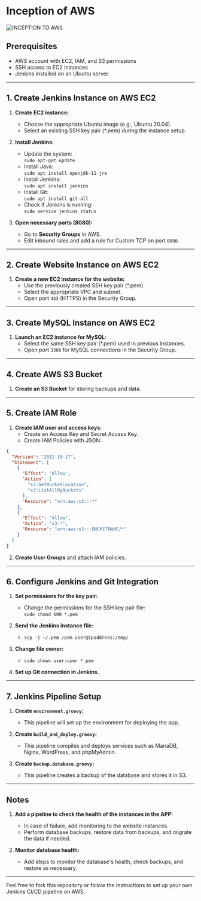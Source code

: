 # Inception of AWS

![INCEPTION TO AWS](https://user-images.githubusercontent.com/78852244/216152568-0bd33ef1-7f8d-4b8a-99f4-f0e86cb24c03.jpg)

## Prerequisites

- AWS account with EC2, IAM, and S3 permissions
- SSH access to EC2 instances
- Jenkins installed on an Ubuntu server

---

## 1. Create Jenkins Instance on AWS EC2

1. **Create EC2 instance:**
   - Choose the appropriate Ubuntu image (e.g., Ubuntu 20.04).
   - Select an existing SSH key pair (*.pem) during the instance setup.

2. **Install Jenkins:**
   - Update the system:  
     `sudo apt-get update`
   - Install Java:  
     `sudo apt install openjdk-11-jre`
   - Install Jenkins:  
     `sudo apt install jenkins`
   - Install Git:  
     `sudo apt install git-all`
   - Check if Jenkins is running:  
     `sudo service jenkins status`

3. **Open necessary ports (8080):**
   - Go to **Security Groups** in AWS.
   - Edit inbound rules and add a rule for Custom TCP on port `8080`.

---

## 2. Create Website Instance on AWS EC2

1. **Create a new EC2 instance for the website:**
   - Use the previously created SSH key pair (*.pem).
   - Select the appropriate VPC and subnet.
   - Open port `443` (HTTPS) in the Security Group.

---

## 3. Create MySQL Instance on AWS EC2

1. **Launch an EC2 instance for MySQL:**
   - Select the same SSH key pair (*.pem) used in previous instances.
   - Open port `3306` for MySQL connections in the Security Group.

---

## 4. Create AWS S3 Bucket

1. **Create an S3 Bucket** for storing backups and data.

---

## 5. Create IAM Role

1. **Create IAM user and access keys:**
   - Create an Access Key and Secret Access Key.
   - Create IAM Policies with JSON:

```json
{
  "Version": "2012-10-17",
  "Statement": [
    {
      "Effect": "Allow",
      "Action": [
        "s3:GetBucketLocation",
        "s3:ListAllMyBuckets"
      ],
      "Resource": "arn:aws:s3:::*"
    },
    {
      "Effect": "Allow",
      "Action": "s3:*",
      "Resource": "arn:aws:s3:::BUCKETNAME/*"
    }
  ]
}
```

2. **Create User Groups** and attach IAM policies.

---

## 6. Configure Jenkins and Git Integration

1. **Set permissions for the key pair:**
   - Change the permissions for the SSH key pair file:  
     `sudo chmod 600 *.pem`

2. **Send the Jenkins instance file:**
   - `scp -i ~/.pem /pem user@ipaddress:/tmp/`

3. **Change file owner:**
   - `sudo chown user:user *.pem`

4. **Set up Git connection in Jenkins.**

---

## 7. Jenkins Pipeline Setup

1. **Create `environment.groovy`:**
   - This pipeline will set up the environment for deploying the app.

2. **Create `build_and_deploy.groovy`:**
   - This pipeline compiles and deploys services such as MariaDB, Nginx, WordPress, and phpMyAdmin.

3. **Create `backup.database.groovy`:**
   - This pipeline creates a backup of the database and stores it in S3.

---

## Notes

1. **Add a pipeline to check the health of the instances in the APP:**
   - In case of failure, add monitoring to the website instances.
   - Perform database backups, restore data from backups, and migrate the data if needed.

2. **Monitor database health:**
   - Add steps to monitor the database's health, check backups, and restore as necessary.

---

Feel free to fork this repository or follow the instructions to set up your own Jenkins CI/CD pipeline on AWS.

